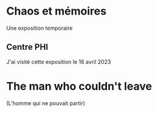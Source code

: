 # Chaos et mémoires
Une exposition temporaire
## Centre PHI
J'ai visité cette exposition le 16 avril 2023
# The man who couldn't leave
(L'homme qui ne pouvait partir)
